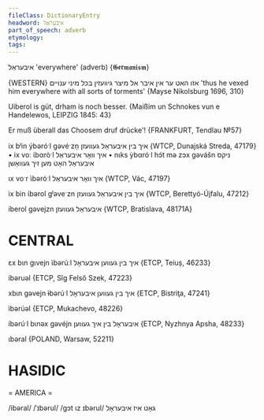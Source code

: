 ```yaml
---
fileClass: DictionaryEntry
headword: איבעראַל
part_of_speech: adverb
etymology: 
tags:
---
```

איבעראַל
'everywhere' (adverb) 
{𝕲𝖊𝖗𝖒𝖆𝖓𝖎𝖘𝖒}

{WESTERN}
אזו האט ער אין איבר אל מיצר גיוועזין בכל מיני ענויים
'thus he vexed him everywhere with all sorts of torments'
{Mayse Nikolsburg 1696, 310}

Uiberol is güt, drham is noch besser.
{Maißim un Schnokes vun e Handelewos, LEIPZIG 1845: 43}

Er muß überall das Choosem druf drücke'!
{FRANKFURT, Tendlau №57}

ix bʲin ýbəróˑl gəvéˑzn̩ איך בין איבעראַל געוועזן {WTCP, Dunajská Streda, 47179}
	•	ix voː ɩ́bαròˑl איך וואָר איבעראַל
	•	nɩks ỳbαróˑl hɔ́t mə zɔx gəvášn ניקס איבעראַל האָט מען זיך געוואַשן

ɩx voˑr ɩ̀bəróˑl איך וואָר איבעראַל {WTCP, Vác, 47197}

ix bin ɩ́bərol gʲəveˑzn איך בין איבעראַל געוועזן {WTCP, Berettyó-Újfalu, 47212}

iberol gəvejzn איבעראַל געוועזן {WTCP, Bratislava, 48171A} 

CENTRAL
========

ɛx bɩn gɩvejn ɩ̀bərúːl איך בין געווען איבעראָל {ETCP, Teiuș, 46233}

ibəruəl {ETCP, Sîg Felső Szek, 47223}

xbɩn gəvejn ɨ̀bərúˑl איך בין געווען איבעראָל {ETCP, Bistriţa, 47241}

ìbərúəl {ETCP, Mukachevo, 48226}

íbərúˑl bɩnəx gəvéjn איבעראָל בין איך געווען  {ETCP, Nyzhnya Apsha, 48233}

ɩbəral {POLAND, Warsaw, 52211}

HASIDIC
=======
= AMERICA = 

/ibəral/
/ˈɪbərul/
/gɔt ɩz ɪbərul/ גאָט איז איבעראָל